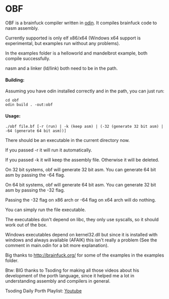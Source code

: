 # OBF

OBF is a brainfuck compiler written in [odin](https://github.com/odin-lang/Odin). It compiles brainfuck code to nasm assembly.

Currently supported is only elf x86/x64 (Windows x64 support is experimental, but examples run without any problems).

In the examples folder is a helloworld and mandelbrot example, both compile successfully.

nasm and a linker (ld/link) both need to be in the path.

#### Building:

Assuming you have odin installed correctly and in the path, you can just run:

```
cd obf
odin build . -out:obf
```

#### Usage:
```
./obf file.bf [-r (run) | -k (keep asm) | (-32 (generate 32 bit asm) | -64 (generate 64 bit asm))]
```
There should be an executable in the current directory now.

If you passed -r it will run it automatically.

If you passed -k it will keep the assembly file. Otherwise it will be deleted.

On 32 bit systems, obf will generate 32 bit asm. You can generate 64 bit asm by passing the -64 flag.

On 64 bit systems, obf will generate 64 bit asm. You can generate 32 bit asm by passing the -32 flag.

Passing the -32 flag on x86 arch or -64 flag on x64 arch will do nothing.

You can simply run the file executable.

The executables don't depend on libc, they only use syscalls, so it should work out of the box.

Windows executables depend on kernel32.dll but since it is installed with windows and always available (AFAIK) this isn't really a problem (See the comment in main.odin for a bit more explanation).

Big thanks to http://brainfuck.org/ for some of the examples in the examples folder.

Btw: BIG thanks to Tsoding for making all those videos about his development of the porth language, since it helped me a lot in understanding assembly
and compilers in general.

Tsoding Daily Porth Playlist: [Youtube](https://www.youtube.com/playlist?list=PLpM-Dvs8t0VbMZA7wW9aR3EtBqe2kinu4)

